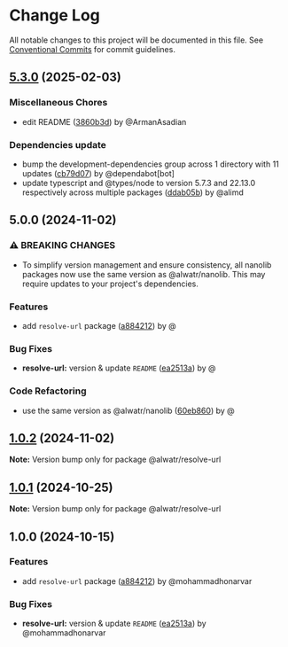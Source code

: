 # Change Log

All notable changes to this project will be documented in this file.
See [Conventional Commits](https://conventionalcommits.org) for commit guidelines.

## [5.3.0](https://github.com/Alwatr/nanolib/compare/v5.2.1...v5.3.0) (2025-02-03)

### Miscellaneous Chores

* edit README ([3860b3d](https://github.com/Alwatr/nanolib/commit/3860b3df48ab82dc479d5236c2e8579df614aabf)) by @ArmanAsadian

### Dependencies update

* bump the development-dependencies group across 1 directory with 11 updates ([cb79d07](https://github.com/Alwatr/nanolib/commit/cb79d072a57c79e1c01abff1a293d6757bb65350)) by @dependabot[bot]
* update typescript and @types/node to version 5.7.3 and 22.13.0 respectively across multiple packages ([ddab05b](https://github.com/Alwatr/nanolib/commit/ddab05b5d767c30191f36a065e4bc88744e8e3fe)) by @alimd

## 5.0.0 (2024-11-02)

### ⚠ BREAKING CHANGES

* To simplify version management and ensure consistency, all nanolib packages now use the same version as @alwatr/nanolib. This may require updates to your project's dependencies.

### Features

* add `resolve-url` package ([a884212](https://github.com/Alwatr/nanolib/commit/a88421233d5cd84dd2fea34c370026b9a81cd887)) by @

### Bug Fixes

* **resolve-url:** version & update `README` ([ea2513a](https://github.com/Alwatr/nanolib/commit/ea2513a374a7841cc8d7f9a4cafcba6efced0299)) by @

### Code Refactoring

* use the same version as @alwatr/nanolib ([60eb860](https://github.com/Alwatr/nanolib/commit/60eb860a0e33dfffe2d1d95e63ce54c60876be06)) by @

## [1.0.2](https://github.com/Alwatr/nanolib/compare/@alwatr/resolve-url@1.0.1...@alwatr/resolve-url@1.0.2) (2024-11-02)

**Note:** Version bump only for package @alwatr/resolve-url

## [1.0.1](https://github.com/Alwatr/nanolib/compare/@alwatr/resolve-url@1.0.0...@alwatr/resolve-url@1.0.1) (2024-10-25)

**Note:** Version bump only for package @alwatr/resolve-url

## 1.0.0 (2024-10-15)

### Features

- add `resolve-url` package ([a884212](https://github.com/Alwatr/nanolib/commit/a88421233d5cd84dd2fea34c370026b9a81cd887)) by @mohammadhonarvar

### Bug Fixes

- **resolve-url:** version & update `README` ([ea2513a](https://github.com/Alwatr/nanolib/commit/ea2513a374a7841cc8d7f9a4cafcba6efced0299)) by @mohammadhonarvar
